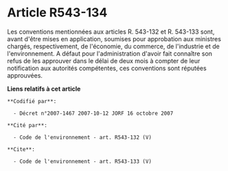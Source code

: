 # Article R543-134

Les conventions mentionnées aux articles R. 543-132 et R. 543-133 sont, avant d'être mises en application, soumises pour
approbation aux ministres chargés, respectivement, de l'économie, du commerce, de l'industrie et de l'environnement. A défaut
pour l'administration d'avoir fait connaître son refus de les approuver dans le délai de deux mois à compter de leur
notification aux autorités compétentes, ces conventions sont réputées approuvées.

**Liens relatifs à cet article**

	**Codifié par**:

	  - Décret n°2007-1467 2007-10-12 JORF 16 octobre 2007

	**Cité par**:

	  - Code de l'environnement - art. R543-132 (V)

	**Cite**:

	  - Code de l'environnement - art. R543-133 (V)

